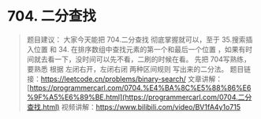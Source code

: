 # 704. 二分查找

> 题目建议： 大家今天能把 704.二分查找 彻底掌握就可以，至于 35.搜索插入位置 和 34. 在排序数组中查找元素的第一个和最后一个位置 ，如果有时间就去看一下，没时间可以先不看，二刷的时候在看。
> 	先把 704写熟练，要熟悉 根据 左闭右开，左闭右闭 两种区间规则 写出来的二分法。
> 	题目链接：https://leetcode.cn/problems/binary-search/
> 	文章讲解：[https://programmercarl.com/0704.%E4%BA%8C%E5%88%86%E6%9F%A5%E6%89%BE.html](https://programmercarl.com/0704.二分查找.html)
> 	视频讲解：https://www.bilibili.com/video/BV1fA4y1o715